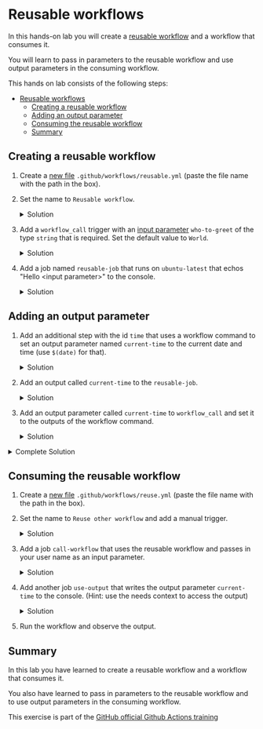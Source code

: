 # Reusable workflows

In this hands-on lab you will create a [reusable workflow](https://docs.github.com/en/actions/using-workflows/reusing-workflows#creating-a-reusable-workflow) and a workflow that consumes it.

You will learn to pass in parameters to the reusable workflow and use output parameters in the consuming workflow.

This hands on lab consists of the following steps:

- [Reusable workflows](#reusable-workflows)
  - [Creating a reusable workflow](#creating-a-reusable-workflow)
  - [Adding an output parameter](#adding-an-output-parameter)
  - [Consuming the reusable workflow](#consuming-the-reusable-workflow)
  - [Summary](#summary)

## Creating a reusable workflow

1. Create a [new file](/../../new/main) `.github/workflows/reusable.yml` (paste the file name with the path in the box).
2. Set the name to `Reusable workflow`.

    <details>
      <summary>Solution</summary>

      ```yaml
      name: Reusable workflow
      ```

    </details>

3. Add a `workflow_call` trigger with an [input parameter](https://docs.github.com/en/enterprise-cloud@latest/actions/using-workflows/workflow-syntax-for-github-actions#onworkflow_call) `who-to-greet` of the type `string` that is required. Set the default value to `World`.

    <details>
      <summary>Solution</summary>

    ```yaml
    on:
      workflow_call:
        inputs:
          who-to-greet:
            description: 'The person to greet'
            type: string
            required: true
            default: World
    ```

    </details>

4. Add a job named `reusable-job` that runs on `ubuntu-latest` that echos "Hello &lt;input parameter&gt;" to the console.

    <details>
      <summary>Solution</summary>

    ```yaml
    jobs:
      reusable-job:
        runs-on: ubuntu-latest
        steps:
          - name: Greet someone
            run: echo "Hello ${{ inputs.who-to-greet }}"
    ```

    </details>

## Adding an output parameter

1. Add an additional step with the id `time` that uses a workflow command to set an output parameter
named `current-time` to the current date and time (use `$(date)` for that).

    <details>
      <summary>Solution</summary>

    ```yaml
          - name: Set time
            id: time
            run: echo "time=$(date)" >> $GITHUB_OUTPUT
    ```

    </details>

2. Add an output called `current-time` to the `reusable-job`.

    <details>
      <summary>Solution</summary>

    ```yaml
      outputs:
          current-time: ${{ steps.time.outputs.time }}
    ```

    </details>

3. Add an output parameter called `current-time` to `workflow_call` and set it to the outputs of the workflow command.

    <details>
      <summary>Solution</summary>

    ```yaml
        outputs:
          current-time:
            description: 'The time when greeting.'
            value: ${{ jobs.reusable-job.outputs.current-time }}
    ```

    </details>

<details>
  <summary>Complete Solution</summary>

```yaml
name: Reusable workflow

on:
  workflow_call:
    inputs:
      who-to-greet:
        description: 'The person to greet'
        type: string
        required: true
        default: World
    outputs:
      current-time:
        description: 'The time when greeting.'
        value: ${{ jobs.reusable-job.outputs.current-time }}

jobs:
  reusable-job:
    runs-on: ubuntu-latest
    outputs:
      current-time: ${{ steps.time.outputs.time }}
    steps:
      - name: Greet someone
        run: echo "Hello ${{ inputs.who-to-greet }}"
      - name: Set time
        id: time
        run: echo "time=$(date)" >> $GITHUB_OUTPUT
```

</details>

## Consuming the reusable workflow

1. Create a [new file](/../../new/main) `.github/workflows/reuse.yml` (paste the file name with the path in the box).
2. Set the name to `Reuse other workflow` and add a manual trigger.

    <details>
      <summary>Solution</summary>

    ```yaml
    name: Reuse other workflow

    on: [workflow_dispatch]
    ```

    </details>

3. Add a job `call-workflow` that uses the reusable workflow and passes in your user name as an input parameter.

    <details>
      <summary>Solution</summary>

    ```yaml
    jobs:
      call-workflow:
        uses: ./.github/workflows/reusable.yml
        with:
          who-to-greet: '@octocat'
    ```

    </details>

4. Add another job `use-output` that writes the output parameter `current-time` to the console. (Hint: use the needs context to access the output)

    <details>
      <summary>Solution</summary>

    ```yaml
      use-output:
        runs-on: ubuntu-latest
        needs: [call-workflow]
        steps:
          - run: echo "Time was ${{ needs.call-workflow.outputs.current-time }}"
    ```

    </details>

5. Run the workflow and observe the output.

## Summary

In this lab you have learned to create a reusable workflow and a workflow that consumes it.

You also have learned to pass in parameters to the reusable workflow and to use output parameters in the consuming workflow.

This exercise is part of the [GitHub official Github Actions training](https://github.com/ps-actions-sandbox/ActionsFundamentals)
